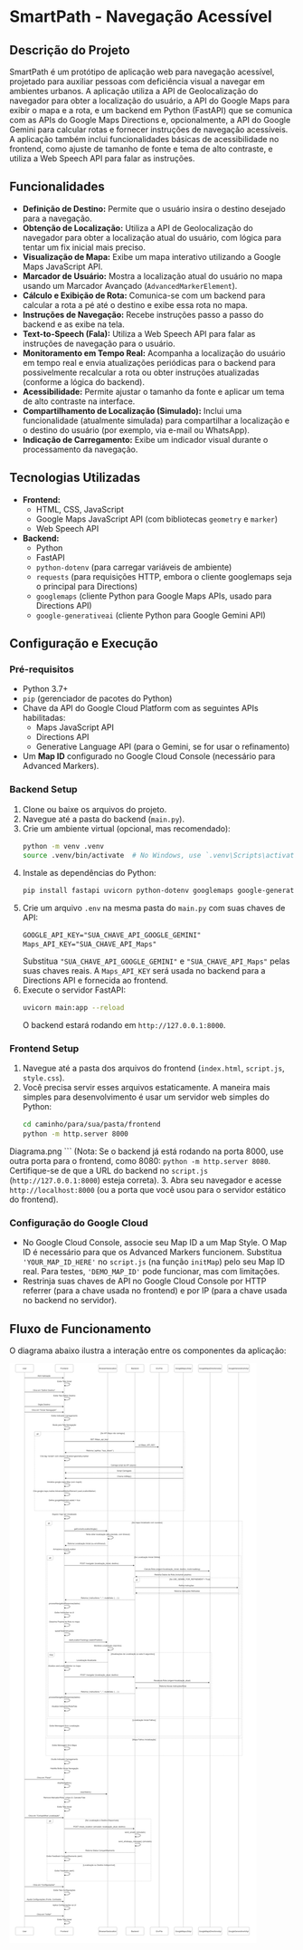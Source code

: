 # SmartPath - Navegação Acessível

## Descrição do Projeto

SmartPath é um protótipo de aplicação web para navegação acessível, projetado para auxiliar pessoas com deficiência visual a navegar em ambientes urbanos. A aplicação utiliza a API de Geolocalização do navegador para obter a localização do usuário, a API do Google Maps para exibir o mapa e a rota, e um backend em Python (FastAPI) que se comunica com as APIs do Google Maps Directions e, opcionalmente, a API do Google Gemini para calcular rotas e fornecer instruções de navegação acessíveis. A aplicação também inclui funcionalidades básicas de acessibilidade no frontend, como ajuste de tamanho de fonte e tema de alto contraste, e utiliza a Web Speech API para falar as instruções.

## Funcionalidades

* **Definição de Destino:** Permite que o usuário insira o destino desejado para a navegação.
* **Obtenção de Localização:** Utiliza a API de Geolocalização do navegador para obter a localização atual do usuário, com lógica para tentar um fix inicial mais preciso.
* **Visualização de Mapa:** Exibe um mapa interativo utilizando a Google Maps JavaScript API.
* **Marcador de Usuário:** Mostra a localização atual do usuário no mapa usando um Marcador Avançado (`AdvancedMarkerElement`).
* **Cálculo e Exibição de Rota:** Comunica-se com um backend para calcular a rota a pé até o destino e exibe essa rota no mapa.
* **Instruções de Navegação:** Recebe instruções passo a passo do backend e as exibe na tela.
* **Text-to-Speech (Fala):** Utiliza a Web Speech API para falar as instruções de navegação para o usuário.
* **Monitoramento em Tempo Real:** Acompanha a localização do usuário em tempo real e envia atualizações periódicas para o backend para possivelmente recalcular a rota ou obter instruções atualizadas (conforme a lógica do backend).
* **Acessibilidade:** Permite ajustar o tamanho da fonte e aplicar um tema de alto contraste na interface.
* **Compartilhamento de Localização (Simulado):** Inclui uma funcionalidade (atualmente simulada) para compartilhar a localização e o destino do usuário (por exemplo, via e-mail ou WhatsApp).
* **Indicação de Carregamento:** Exibe um indicador visual durante o processamento da navegação.

## Tecnologias Utilizadas

* **Frontend:**
    * HTML, CSS, JavaScript
    * Google Maps JavaScript API (com bibliotecas `geometry` e `marker`)
    * Web Speech API
* **Backend:**
    * Python
    * FastAPI
    * `python-dotenv` (para carregar variáveis de ambiente)
    * `requests` (para requisições HTTP, embora o cliente googlemaps seja o principal para Directions)
    * `googlemaps` (cliente Python para Google Maps APIs, usado para Directions API)
    * `google-generativeai` (cliente Python para Google Gemini API)

## Configuração e Execução

### Pré-requisitos

* Python 3.7+
* `pip` (gerenciador de pacotes do Python)
* Chave da API do Google Cloud Platform com as seguintes APIs habilitadas:
    * Maps JavaScript API
    * Directions API
    * Generative Language API (para o Gemini, se for usar o refinamento)
* Um **Map ID** configurado no Google Cloud Console (necessário para Advanced Markers).

### Backend Setup

1.  Clone ou baixe os arquivos do projeto.
2.  Navegue até a pasta do backend (`main.py`).
3.  Crie um ambiente virtual (opcional, mas recomendado):
    ```bash
    python -m venv .venv
    source .venv/bin/activate  # No Windows, use `.venv\Scripts\activate`
    ```
4.  Instale as dependências do Python:
    ```bash
    pip install fastapi uvicorn python-dotenv googlemaps google-generativeai requests
    ```
5.  Crie um arquivo `.env` na mesma pasta do `main.py` com suas chaves de API:
    ```env
    GOOGLE_API_KEY="SUA_CHAVE_API_GOOGLE_GEMINI"
    Maps_API_KEY="SUA_CHAVE_API_Maps"
    ```
    Substitua `"SUA_CHAVE_API_GOOGLE_GEMINI"` e `"SUA_CHAVE_API_Maps"` pelas suas chaves reais. A `Maps_API_KEY` será usada no backend para a Directions API e fornecida ao frontend.
6.  Execute o servidor FastAPI:
    ```bash
    uvicorn main:app --reload
    ```
    O backend estará rodando em `http://127.0.0.1:8000`.

### Frontend Setup

1.  Navegue até a pasta dos arquivos do frontend (`index.html`, `script.js`, `style.css`).
2.  Você precisa servir esses arquivos estaticamente. A maneira mais simples para desenvolvimento é usar um servidor web simples do Python:
    ```bash
    cd caminho/para/sua/pasta/frontend
    python -m http.server 8000
Diagrama.png    ```
    (Nota: Se o backend já está rodando na porta 8000, use outra porta para o frontend, como 8080: `python -m http.server 8080`. Certifique-se de que a URL do backend no `script.js` (`http://127.0.0.1:8000`) esteja correta).
3.  Abra seu navegador e acesse `http://localhost:8000` (ou a porta que você usou para o servidor estático do frontend).

### Configuração do Google Cloud

* No Google Cloud Console, associe seu Map ID a um Map Style. O Map ID é necessário para que os Advanced Markers funcionem. Substitua `'YOUR_MAP_ID_HERE'` no `script.js` (na função `initMap`) pelo seu Map ID real. Para testes, `'DEMO_MAP_ID'` pode funcionar, mas com limitações.
* Restrinja suas chaves de API no Google Cloud Console por HTTP referrer (para a chave usada no frontend) e por IP (para a chave usada no backend no servidor).

## Fluxo de Funcionamento

O diagrama abaixo ilustra a interação entre os componentes da aplicação:

![SmartPath](Diagrama.png)